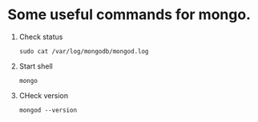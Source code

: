 # Some useful commands for mongo.

1. Check status

   `sudo cat /var/log/mongodb/mongod.log`

2) Start shell

   `mongo`

3) CHeck version

   `mongod --version`
